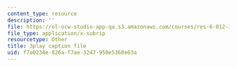 ```yaml
---
content_type: resource
description: ''
file: https://ol-ocw-studio-app-qa.s3.amazonaws.com/courses/res-6-012-introduction-to-probability-spring-2018/f7a0234e826af7ae3247950e5360e63a_11iF2ovjKOg.srt
file_type: application/x-subrip
resourcetype: Other
title: 3play caption file
uid: f7a0234e-826a-f7ae-3247-950e5360e63a
---
```

